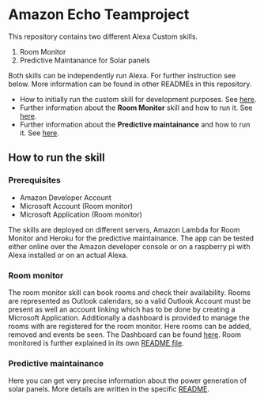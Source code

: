 Amazon Echo Teamproject
=======================
This repository contains two different Alexa Custom skills.
1. Room Monitor
2. Predictive Maintanance for Solar panels

Both skills can be independently run Alexa. For further instruction see below. More information can be found in other READMEs in this repository.
* How to initially run the custom skill for development purposes. See [here](00_doc/README.md).
* Further information about the **Room Monitor** skill and how to run it. See [here](03_room_monitor/README.md).
* Further information about the **Predictive maintainance** and how to run it. See [here](04_pred_maintainance/README.md).


## How to run the skill
### Prerequisites 
* Amazon Developer Account
* Microsoft Account (Room monitor)
* Microsoft Application (Room monitor)

The skills are deployed on different servers, Amazon Lambda for Room Monitor and Heroku for the predictive maintainance.
The app can be tested either online over the Amazon developer console or on a raspberry pi with Alexa installed or on an actual Alexa.


### Room monitor
The room monitor skill can book rooms and check their availability. Rooms are represented as Outlook calendars, so a valid Outlook Account must be present as well an account linking which has to be done by creating a Microsoft Application.
Additionally a dashboard is provided to manage the rooms with are registered for the room monitor. Here rooms can be added, removed and events be seen.
The Dashboard can be found [here](https://ghk3pcg5q0.execute-api.us-east-1.amazonaws.com/dev).
Room monitored is further explained in its own [README file](03_room_monitor/README.md).

### Predictive maintainance 
Here you can get very precise information about the power generation of solar panels.
More details are written in the specific [README](04_pred_maintainance/README.md).


